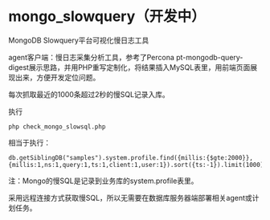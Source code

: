 # mongo_slowquery（开发中）
MongoDB Slowquery平台可视化慢日志工具

agent客户端：慢日志采集分析工具，参考了Percona pt-mongodb-query-digest展示思路，并用PHP重写定制化，将结果插入MySQL表里，用前端页面展现出来，方便开发定位问题。

每次抓取最近的1000条超过2秒的慢SQL记录入库。

执行

    php check_mongo_slowsql.php 

相当于执行：

    db.getSiblingDB("samples").system.profile.find({millis:{$gte:2000}},    
    {millis:1,ns:1,query:1,ts:1,client:1,user:1}).sort({ts:-1}).limit(1000)

注：Mongo的慢SQL是记录到业务库的system.profile表里。

采用远程连接方式获取慢SQL，所以无需要在数据库服务器端部署相关agent或计划任务。
